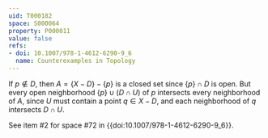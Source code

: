 ```yaml
---
uid: T000182
space: S000064
property: P000011
value: false
refs:
- doi: 10.1007/978-1-4612-6290-9_6
  name: Counterexamples in Topology
---
```


If $p \notin D$, then $A = \{X - D\} - \{p\}$ is a closed set since $\{p\} \cap D$ is open. But every open neighborhood $\{p\} \cup (D \cap U)$ of $p$ intersects every neighborhood of $A$, since $U$ must contain a point $q \in X - D$, and each neighborhood of $q$ intersects $D \cap U$.

See item #2 for space #72 in {{doi:10.1007/978-1-4612-6290-9_6}}.
